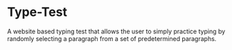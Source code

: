# Type-Test

A website based typing test that allows the user to simply practice typing by randomly selecting a paragraph 
from a set of predetermined paragraphs.
